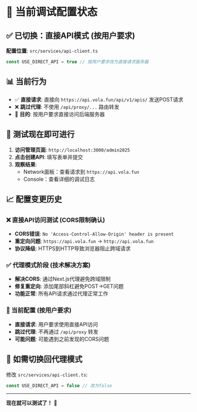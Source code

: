 # 🚀 当前调试配置状态

## ✅ 已切换：直接API模式 (按用户要求)

**配置位置**: `src/services/api-client.ts`
```typescript
const USE_DIRECT_API = true // 按用户要求改为直接请求服务器
```

## 📊 当前行为
- ✅ **直接请求**: 直接向 `https://api.vola.fun/api/v1/apis/` 发送POST请求
- ❌ **跳过代理**: 不使用 `/api/proxy/...` 路由转发
- 🎯 **目的**: 按用户要求直接访问后端服务器

## 🧪 测试现在即可进行

1. **访问管理页面**: `http://localhost:3000/admin2025`
2. **点击创建API**: 填写表单并提交  
3. **观察结果**:
   - Network面板：查看请求到 `https://api.vola.fun`
   - Console：查看详细的调试日志

## 📈 配置变更历史

### ❌ 直接API访问测试 (CORS限制确认)
- **CORS错误**: `No 'Access-Control-Allow-Origin' header is present`
- **重定向问题**: `https://api.vola.fun` → `http://api.vola.fun`
- **协议降级**: HTTPS到HTTP导致浏览器阻止跨域请求

### ✅ 代理模式阶段 (技术解决方案)
- **解决CORS**: 通过Next.js代理避免跨域限制
- **修复重定向**: 添加尾部斜杠避免POST→GET问题
- **功能正常**: 所有API请求通过代理正常工作

### 🎯 当前配置 (按用户要求)
- **直接请求**: 用户要求使用直接API访问
- **跳过代理**: 不再通过 `/api/proxy` 转发
- **可能问题**: 可能遇到之前发现的CORS问题

## 🔄 如需切换回代理模式

修改 `src/services/api-client.ts`:
```typescript
const USE_DIRECT_API = false // 改为false
```

---

**现在就可以测试了！** 🚀
